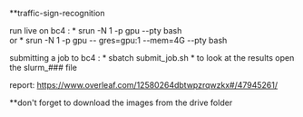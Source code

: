 **traffic-sign-recognition

run live on bc4 :
	* srun -N 1 -p gpu --pty bash  
or  	* srun -N 1 -p gpu -- gres=gpu:1 --mem=4G --pty bash

	
submitting a job to bc4 :
	* sbatch submit_job.sh
	* to look at the results open the slurm_### file 

report: https://www.overleaf.com/12580264dbtwpzrqwzkx#/47945261/

**don't forget to download the images from the drive folder 
